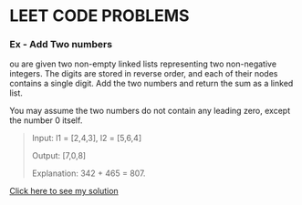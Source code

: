 # LEET CODE PROBLEMS

### Ex - Add Two numbers
ou are given two non-empty linked lists representing two non-negative integers. The digits are stored in reverse order, and each of their nodes contains a single digit. Add the two numbers and return the sum as a linked list.

You may assume the two numbers do not contain any leading zero, except the number 0 itself.

>Input: l1 = [2,4,3], l2 = [5,6,4]
>
>Output: [7,0,8]
>
>Explanation: 342 + 465 = 807.

[Click here to see my solution](add-two-numbers.js)